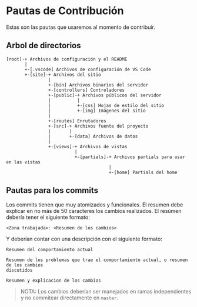 Pautas de Contribución
======================

Estas son las pautas que usaremos al momento de contribuir.

Arbol de directorios
--------------------

```
[root]-+ Archivos de configuración y el README
       |
       +-[.vscode] Archivos de configuración de VS Code
       +-[site]-+ Archivos del sitio
                |
                +-[bin] Archivos binarios del servidor
                +-[controllers] Controladores
                +-[public]-+ Archivos públicos del servidor
                |          |
                |          +-[css] Hojas de estilo del sitio
                |          +-[img] Imágenes del sitio
                |
                +-[routes] Enrutadores
                +-[src]-+ Archivos fuente del proyecto
                |       |
                |       +-[data] Archivos de datos
                |
                +-[views]-+ Archivos de vistas
                          |
                          +-[partials]-+ Archivos partials para usar en las vistas
                                       |
                                       +-[home] Partials del home
```

Pautas para los commits
-----------------------

Los commits tienen que muy atomizados y funcionales. El resumen debe explicar en
no más de 50 caracteres los cambios realizados. El resúmen debería tener el
siguiente formato:

```
<Zona trabajada>: <Resumen de los cambios>
```

Y deberían contar con una descripción con el siguiente formato:

```
Resumen del comportamiento actual

Resumen de los problemas que trae el comportamiento actual, o resumen de los cambios
discutidos

Resumen y explicacion de los cambios
```

> NOTA: Los cambios deberían ser manejados en ramas independientes y no commitear
directamente en `master`.
